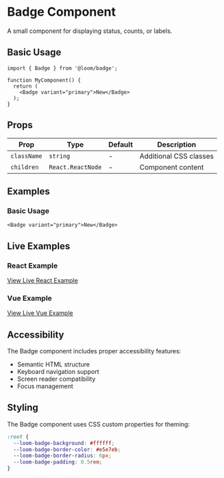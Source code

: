 # Badge Component

A small component for displaying status, counts, or labels.

## Basic Usage

```tsx
import { Badge } from '@loom/badge';

function MyComponent() {
  return (
    <Badge variant="primary">New</Badge>
  );
}
```

## Props

| Prop | Type | Default | Description |
|------|------|---------|-------------|
| `className` | `string` | - | Additional CSS classes |
| `children` | `React.ReactNode` | - | Component content |

## Examples

### Basic Usage

```tsx
<Badge variant="primary">New</Badge>
```

## Live Examples

### React Example
[View Live React Example](https://loom-css-react.vercel.app/components/badge)

### Vue Example
[View Live Vue Example](https://loom-css-vue.netlify.app/components/badge)

## Accessibility

The Badge component includes proper accessibility features:

- Semantic HTML structure
- Keyboard navigation support
- Screen reader compatibility
- Focus management

## Styling

The Badge component uses CSS custom properties for theming:

```css
:root {
  --loom-badge-background: #ffffff;
  --loom-badge-border-color: #e5e7eb;
  --loom-badge-border-radius: 6px;
  --loom-badge-padding: 0.5rem;
}
```
